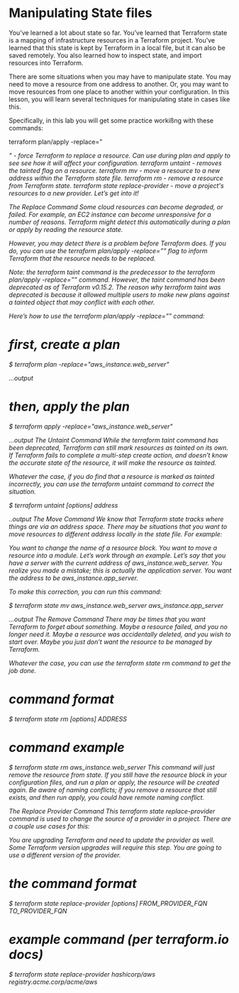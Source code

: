 # Manipulating State files

You’ve learned a lot about state so far. You’ve learned that Terraform state is a mapping of infrastructure resources in a Terraform project. You’ve learned that this state is kept by Terraform in a local file, but it can also be saved remotely. You also learned how to inspect state, and import resources into Terraform.

There are some situations when you may have to manipulate state. You may need to move a resource from one address to another. Or, you may want to move resources from one place to another within your configuration. In this lesson, you will learn several techniques for manipulating state in cases like this.

Specifically, in this lab you will get some practice workißng with these commands:

terraform plan/apply -replace="<ADDRESS>" - force Terraform to replace a resource. Can use during plan and apply to see see how it will affect your configuration.
terraform untaint - removes the tainted flag on a resource.
terraform mv - move a resource to a new address within the Terraform state file.
terraform rm - remove a resource from Terraform state.
terraform state replace-provider - move a project's resources to a new provider.
Let’s get into it!

The Replace Command
Some cloud resources can become degraded, or failed. For example, an EC2 instance can become unresponsive for a number of reasons. Terraform might detect this automatically during a plan or apply by reading the resource state.

However, you may detect there is a problem before Terraform does. If you do, you can use the terraform plan/apply -replace=”” flag to inform Terraform that the resource needs to be replaced.

Note: the terraform taint command is the predecessor to the terraform plan/apply -replace=”” command. However, the taint command has been deprecated as of Terraform v0.15.2. The reason why terraform taint was deprecated is because it allowed multiple users to make new plans against a tainted object that may conflict with each other.

Here’s how to use the terraform plan/apply -replace=”” command:

# first, create a plan 
$ terraform plan -replace="aws_instance.web_server"

...output

# then, apply the plan
$ terraform apply -replace="aws_instance.web_server"

...output
The Untaint Command
While the terraform taint command has been deprecated, Terraform can still mark resources as tainted on its own. If Terraform fails to complete a multi-step create action, and doesn’t know the accurate state of the resource, it will make the resource as tainted.

Whatever the case, if you do find that a resource is marked as tainted incorrectly, you can use the terraform untaint command to correct the situation.

$ terraform untaint [options] address

..output
The Move Command
We know that Terraform state tracks where things are via an address space. There may be situations that you want to move resources to different address locally in the state file. For example:

You want to change the name of a resource block.
You want to move a resource into a module.
Let’s work through an example. Let’s say that you have a server with the current address of aws_instance.web_server. You realize you made a mistake; this is actually the application server. You want the address to be aws_instance.app_server.

To make this correction, you can run this command:

$ terraform state mv aws_instance.web_server aws_instance.app_server

...output
The Remove Command
There may be times that you want Terraform to forget about something. Maybe a resource failed, and you no longer need it. Maybe a resource was accidentally deleted, and you wish to start over. Maybe you just don’t want the resource to be managed by Terraform.

Whatever the case, you can use the terraform state rm command to get the job done.

# command format
$ terraform state rm [options] ADDRESS

# command example
$ terraform state rm aws_instance.web_server
This command will just remove the resource from state. If you still have the resource block in your configuration files, and run a plan or apply, the resource will be created again. Be aware of naming conflicts; if you remove a resource that still exists, and then run apply, you could have remote naming conflict.

The Replace Provider Command
This terraform state replace-provider command is used to change the source of a provider in a project. There are a couple use cases for this:

You are upgrading Terraform and need to update the provider as well. Some Terraform version upgrades will require this step.
You are going to use a different version of the provider.
# the command format
$ terraform state replace-provider [options] FROM_PROVIDER_FQN TO_PROVIDER_FQN

# example command (per terraform.io docs)
$ terraform state replace-provider hashicorp/aws registry.acme.corp/acme/aws